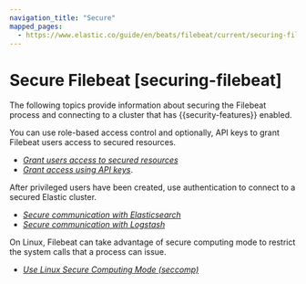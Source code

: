 ```yaml
---
navigation_title: "Secure"
mapped_pages:
  - https://www.elastic.co/guide/en/beats/filebeat/current/securing-filebeat.html
---
```


# Secure Filebeat [securing-filebeat]


The following topics provide information about securing the Filebeat process and connecting to a cluster that has {{security-features}} enabled.

You can use role-based access control and optionally, API keys to grant Filebeat users access to secured resources.

* [*Grant users access to secured resources*](/reference/filebeat/feature-roles.md)
* [*Grant access using API keys*](/reference/filebeat/beats-api-keys.md).

After privileged users have been created, use authentication to connect to a secured Elastic cluster.

* [*Secure communication with Elasticsearch*](/reference/filebeat/securing-communication-elasticsearch.md)
* [*Secure communication with Logstash*](/reference/filebeat/configuring-ssl-logstash.md)

On Linux, Filebeat can take advantage of secure computing mode to restrict the system calls that a process can issue.

* [*Use Linux Secure Computing Mode (seccomp)*](/reference/filebeat/linux-seccomp.md)


